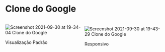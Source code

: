 # Clone do Google

<div style="display: flex">

<div>

  ![Screenshot 2021-09-30 at 19-34-04 Clone do Google](https://user-images.githubusercontent.com/85134349/135539061-6a6fc098-13fa-4dc3-afa2-722d80553ad7.png)

  <p style="text-align: left">Visualização Padrão</p>

</div>

<div style="margin: 5px">

  ![Screenshot 2021-09-30 at 19-43-29 Clone do Google](https://user-images.githubusercontent.com/85134349/135539702-58085b0b-9d04-4217-a3b2-83983a40b197.png)

  <p>Responsivo</p>

</div>

</div>